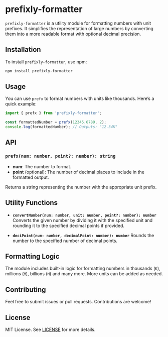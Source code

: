 
# prefixly-formatter

`prefixly-formatter` is a utility module for formatting numbers with unit prefixes. It simplifies the representation of large numbers by converting them into a more readable format with optional decimal precision.

## Installation

To install `prefixly-formatter`, use npm:

```bash
npm install prefixly-formatter
```

## Usage

You can use `prefx` to format numbers with units like thousands. Here’s a quick example:

```typescript
import { prefx } from 'prefixly-formatter';

const formattedNumber = prefx(12345.6789, 2);
console.log(formattedNumber); // Outputs: "12.34K"
```

## API

### `prefx(num: number, point?: number): string`

- **num**: The number to format.
- **point** (optional): The number of decimal places to include in the formatted output.

Returns a string representing the number with the appropriate unit prefix.

## Utility Functions

- **`convertNumber(num: number, unit: number, point?: number): number`**
  Converts the given number by dividing it with the specified unit and rounding it to the specified decimal points if provided.

- **`deciPoint(num: number, decimalPoint: number): number`**
  Rounds the number to the specified number of decimal points.

## Formatting Logic

The module includes built-in logic for formatting numbers in thousands (`K`), millions (`M`), billions (`M`) and many more. More units can be added as needed.

## Contributing

Feel free to submit issues or pull requests. Contributions are welcome!

## License

MIT License. See [LICENSE](./LICENSE) for more details.